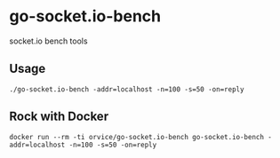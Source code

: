 # go-socket.io-bench
socket.io bench tools

## Usage

```
./go-socket.io-bench -addr=localhost -n=100 -s=50 -on=reply
```

## Rock with Docker

```
docker run --rm -ti orvice/go-socket.io-bench go-socket.io-bench -addr=localhost -n=100 -s=50 -on=reply
```